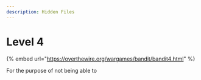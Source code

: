 ```yaml
---
description: Hidden Files
---
```


# Level 4

{% embed url="https://overthewire.org/wargames/bandit/bandit4.html" %}

For the purpose of not being able to&#x20;
